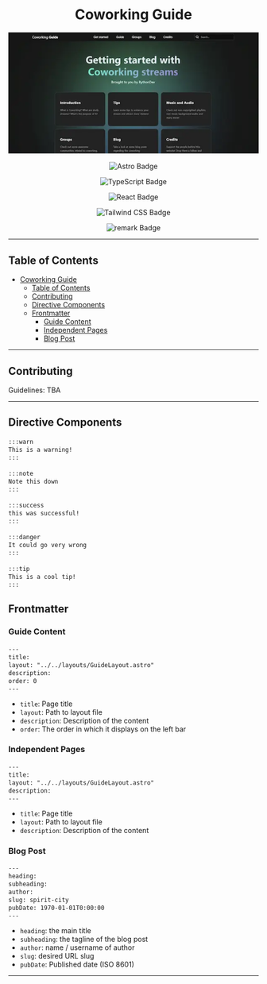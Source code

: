 <div align="center">

# Coworking Guide

[![Coworking website](public/assets/coworking-website-preview.webp)](https://coworking-guide.vercel.app/)

</div>

<div align="center">

![Astro Badge](https://img.shields.io/badge/Astro-BC52EE?logo=astro&logoColor=fff&style=for-the-badge)

![TypeScript Badge](https://img.shields.io/badge/TypeScript-3178C6?logo=typescript&logoColor=fff&style=for-the-badge)

![React Badge](https://img.shields.io/badge/React-61DAFB?logo=react&logoColor=000&style=for-the-badge)

![Tailwind CSS Badge](https://img.shields.io/badge/Tailwind%20CSS-06B6D4?logo=tailwindcss&logoColor=fff&style=for-the-badge)

![remark Badge](https://img.shields.io/badge/remark-000?logo=remark&logoColor=fff&style=for-the-badge)

</div>



---

## Table of Contents

- [Coworking Guide](#coworking-guide)
  - [Table of Contents](#table-of-contents)
  - [Contributing](#contributing)
  - [Directive Components](#directive-components)
  - [Frontmatter](#frontmatter)
    - [Guide Content](#guide-content)
    - [Independent Pages](#independent-pages)
    - [Blog Post](#blog-post)

---

## Contributing

Guidelines: TBA

---

## Directive Components

```
:::warn
This is a warning!
:::

:::note
Note this down
:::

:::success
this was successful! 
:::

:::danger
It could go very wrong
:::

:::tip
This is a cool tip!
:::
```

## Frontmatter

### Guide Content

```
---
title: 
layout: "../../layouts/GuideLayout.astro"
description: 
order: 0
---
```

- `title`: Page title
- `layout`: Path to layout file
- `description`: Description of the content
- `order`: The order in which it displays on the left bar

### Independent Pages

```
---
title: 
layout: "../../layouts/GuideLayout.astro"
description: 
---
```

- `title`: Page title
- `layout`: Path to layout file
- `description`: Description of the content

### Blog Post

```
---
heading: 
subheading: 
author: 
slug: spirit-city 
pubDate: 1970-01-01T0:00:00
---
```

- `heading`: the main title
- `subheading`: the tagline of the blog post
- `author`: name / username of author
- `slug`: desired URL slug
- `pubDate`: Published date (ISO 8601)

---